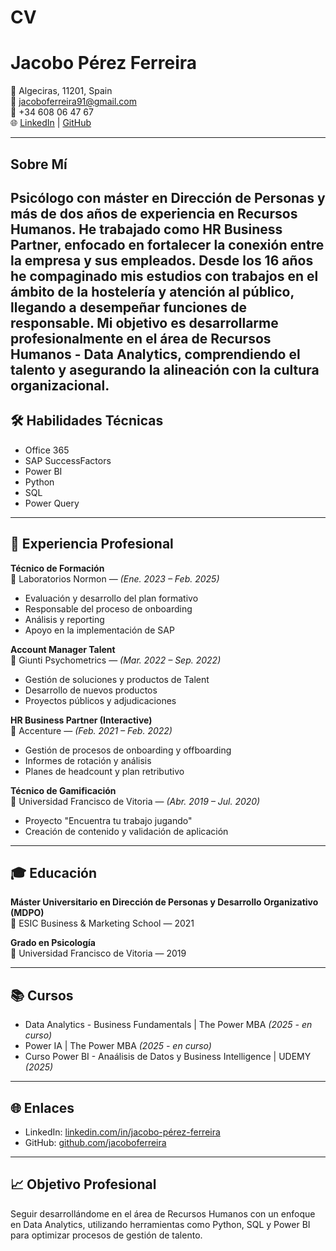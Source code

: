 # CV
#  Jacobo Pérez Ferreira

📍 Algeciras, 11201, Spain  
📧 jacoboferreira91@gmail.com  
📱 +34 608 06 47 67  
🌐 [LinkedIn](https://www.linkedin.com/in/jacobo-p%C3%A9rez-ferreira-09379...) | [GitHub](https://github.com/jacoboferreira)

---

## Sobre Mí

Psicólogo con máster en Dirección de Personas y más de dos años de experiencia en Recursos Humanos. He trabajado como HR Business Partner, enfocado en fortalecer la conexión entre la empresa y sus empleados. Desde los 16 años he compaginado mis estudios con trabajos en el ámbito de la hostelería y atención al público, llegando a desempeñar funciones de responsable. Mi objetivo es desarrollarme profesionalmente en el área de Recursos Humanos - Data Analytics, comprendiendo el talento y asegurando la alineación con la cultura organizacional.
---

## 🛠 Habilidades Técnicas

- Office 365  
- SAP SuccessFactors  
- Power BI  
- Python  
- SQL  
- Power Query

---

## 💼 Experiencia Profesional

**Técnico de Formación**  
📍 Laboratorios Normon — *(Ene. 2023 – Feb. 2025)*  
- Evaluación y desarrollo del plan formativo  
- Responsable del proceso de onboarding  
- Análisis y reporting  
- Apoyo en la implementación de SAP  

**Account Manager Talent**  
📍 Giunti Psychometrics — *(Mar. 2022 – Sep. 2022)*  
- Gestión de soluciones y productos de Talent  
- Desarrollo de nuevos productos  
- Proyectos públicos y adjudicaciones  

**HR Business Partner (Interactive)**  
📍 Accenture — *(Feb. 2021 – Feb. 2022)*  
- Gestión de procesos de onboarding y offboarding  
- Informes de rotación y análisis  
- Planes de headcount y plan retributivo  

**Técnico de Gamificación**  
📍 Universidad Francisco de Vitoria — *(Abr. 2019 – Jul. 2020)*  
- Proyecto "Encuentra tu trabajo jugando"  
- Creación de contenido y validación de aplicación  

---

## 🎓 Educación

**Máster Universitario en Dirección de Personas y Desarrollo Organizativo (MDPO)**  
📍 ESIC Business & Marketing School — 2021  

**Grado en Psicología**  
📍 Universidad Francisco de Vitoria — 2019  

---

## 📚 Cursos

- Data Analytics - Business Fundamentals | The Power MBA *(2025 - en curso)*  
- Power IA | The Power MBA *(2025 - en curso)*  
- Curso Power BI - Anaálisis de Datos y Business Intelligence | UDEMY *(2025)* 

---

## 🌐 Enlaces

- LinkedIn: [linkedin.com/in/jacobo-pérez-ferreira](https://www.linkedin.com/in/jacobo-p%C3%A9rez-ferreira-09379...)  
- GitHub: [github.com/jacoboferreira](https://github.com/jacoboferreira)

---

## 📈 Objetivo Profesional

Seguir desarrollándome en el área de Recursos Humanos con un enfoque en Data Analytics, utilizando herramientas como Python, SQL y Power BI para optimizar procesos de gestión de talento.
